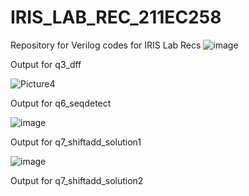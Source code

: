 # IRIS_LAB_REC_211EC258
Repository for Verilog codes for IRIS Lab Recs
![image](https://github.com/VigneshKarthikV/IRIS_LABS_REC_211EC258/assets/117422748/52b15dc7-a185-49d9-83b5-5a6998a9925e)

Output for q3_dff

![Picture4](https://github.com/VigneshKarthikV/IRIS_LABS_REC_211EC258/assets/117422748/909ca2d9-840c-45ad-bddb-07309d22bba3)

Output for q6_seqdetect

![image](https://github.com/VigneshKarthikV/IRIS_LABS_REC_211EC258/assets/117422748/f9c8428b-7827-4cec-a348-3a011250cc36)

Output for q7_shiftadd_solution1

![image](https://github.com/VigneshKarthikV/IRIS_LABS_REC_211EC258/assets/117422748/2464cd79-4dd1-490e-96da-7b14cdc09f23)

Output for q7_shiftadd_solution2
